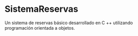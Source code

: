 # SistemaReservas
Un sistema de reservas básico desarrollado en C ++ utilizando programación orientada a objetos.
